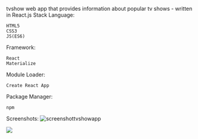 tvshow
web app that provides information about popular tv shows - written in React.js
Stack
Language:

    HTML5
    CSS3
    JS(ES6)

Framework:

    React
    Materialize

Module Loader:

    Create React App

Package Manager:

    npm

Screenshots:
![screenshottvshowapp](https://user-images.githubusercontent.com/24230243/38754731-41d3a324-3f63-11e8-8041-bc32f94e3f46.PNG)


![](https://screenshotscdn.firefoxusercontent.com/images/cce03502-5a38-4be8-a293-d47064f85f3e.png)
